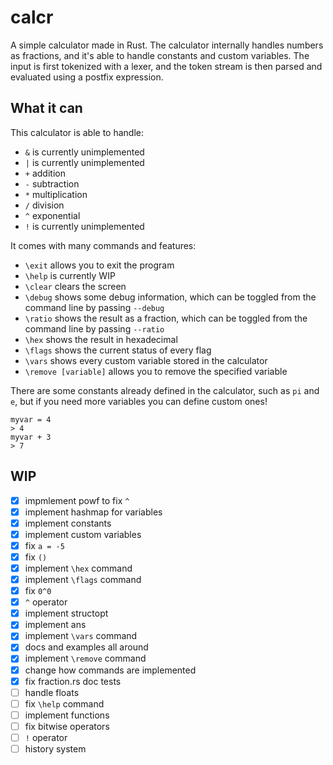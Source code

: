 # calcr

A simple calculator made in Rust. The calculator internally handles
numbers as fractions, and it's able to handle constants and custom variables.
The input is first tokenized with a lexer, and the token stream
is then parsed and evaluated using a postfix expression.

## What it can

This calculator is able to handle:

- `&` is currently unimplemented
- `|` is currently unimplemented
- `+` addition
- `-` subtraction
- `*` multiplication
- `/` division
- `^` exponential
- `!` is currently unimplemented

It comes with many commands and features:

- `\exit` allows you to exit the program
- `\help` is currently WIP
- `\clear` clears the screen
- `\debug` shows some debug information, which can be toggled from the command line by passing `--debug`
- `\ratio` shows the result as a fraction, which can be toggled from the command line by passing `--ratio`
- `\hex` shows the result in hexadecimal
- `\flags` shows the current status of every flag
- `\vars` shows every custom variable stored in the calculator
- `\remove [variable]` allows you to remove the specified variable

There are some constants already defined in the calculator,
such as `pi` and `e`, but if you need more variables you can define custom ones!

```plain text
myvar = 4
> 4
myvar + 3
> 7
```

## WIP

- [x] impmlement powf to fix `^`
- [x] implement hashmap for variables
- [x] implement constants
- [x] implement custom variables
- [x] fix `a = -5`
- [x] fix `()`
- [x] implement `\hex` command
- [x] implement `\flags` command
- [x] fix `0^0`
- [x] `^` operator
- [x] implement structopt
- [x] implement ans
- [x] implement `\vars` command
- [x] docs and examples all around
- [x] implement `\remove` command
- [x] change how commands are implemented
- [x] fix fraction.rs doc tests
- [ ] handle floats
- [ ] fix `\help` command
- [ ] implement functions
- [ ] fix bitwise operators
- [ ] `!` operator
- [ ] history system
